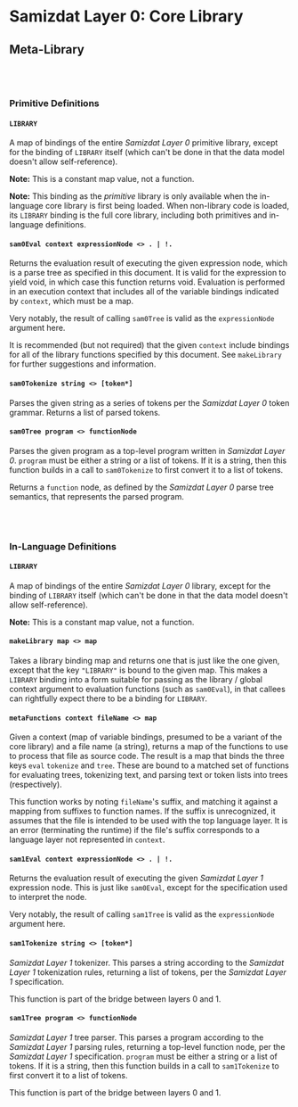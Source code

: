 Samizdat Layer 0: Core Library
==============================

Meta-Library
------------

<br><br>
### Primitive Definitions

#### `LIBRARY`

A map of bindings of the entire *Samizdat Layer 0*
primitive library, except for the binding of `LIBRARY` itself (which can't
be done in that the data model doesn't allow self-reference).

**Note:** This is a constant map value, not a function.

**Note:** This binding as the *primitive* library is only available when
the in-language core library is first being loaded. When non-library code
is loaded, its `LIBRARY` binding is the full core library, including both
primitives and in-language definitions.

#### `sam0Eval context expressionNode <> . | !.`

Returns the evaluation result of executing the given expression node,
which is a parse tree as specified in this document. It is valid for
the expression to yield void, in which case this function returns
void. Evaluation is performed in an execution context that includes
all of the variable bindings indicated by `context`, which must be a
map.

Very notably, the result of calling `sam0Tree` is valid as the
`expressionNode` argument here.

It is recommended (but not required) that the given `context` include
bindings for all of the library functions specified by this document.
See `makeLibrary` for further suggestions and information.

#### `sam0Tokenize string <> [token*]`

Parses the given string as a series of tokens per the *Samizdat Layer 0*
token grammar. Returns a list of parsed tokens.

#### `sam0Tree program <> functionNode`

Parses the given program as a top-level program written in
*Samizdat Layer 0*. `program` must be either a string or a list of tokens.
If it is a string, then this function builds in a call to `sam0Tokenize`
to first convert it to a list of tokens.

Returns a `function` node, as defined by the *Samizdat Layer 0* parse tree
semantics, that represents the parsed program.


<br><br>
### In-Language Definitions

#### `LIBRARY`

A map of bindings of the entire *Samizdat Layer 0*
library, except for the binding of `LIBRARY` itself (which can't
be done in that the data model doesn't allow self-reference).

**Note:** This is a constant map value, not a function.

#### `makeLibrary map <> map`

Takes a library binding map and returns one that is just like the
one given, except that the key `"LIBRARY"` is bound to the given
map. This makes a `LIBRARY` binding into a form suitable for
passing as the library / global context argument to evaluation
functions (such as `sam0Eval`), in that callees can rightfully expect
there to be a binding for `LIBRARY`.

#### `metaFunctions context fileName <> map`

Given a context (map of variable bindings, presumed to be a variant of
the core library) and a file name (a string), returns a map of the
functions to use to process that file as source code. The result is a
map that binds the three keys `eval` `tokenize` and `tree`. These are
bound to a matched set of functions for evaluating trees, tokenizing
text, and parsing text or token lists into trees (respectively).

This function works by noting `fileName`'s suffix, and matching it
against a mapping from suffixes to function names. If the suffix is
unrecognized, it assumes that the file is intended to be used with
the top language layer. It is an error (terminating the runtime)
if the file's suffix corresponds to a language layer not represented
in `context`.

#### `sam1Eval context expressionNode <> . | !.`

Returns the evaluation result of executing the given *Samizdat Layer 1*
expression node. This is just like `sam0Eval`, except for the specification
used to interpret the node.

Very notably, the result of calling `sam1Tree` is valid as the
`expressionNode` argument here.

#### `sam1Tokenize string <> [token*]`

*Samizdat Layer 1* tokenizer. This parses a string according to the
*Samizdat Layer 1* tokenization rules, returning a list of tokens,
per the *Samizdat Layer 1* specification.

This function is part of the bridge between layers 0 and 1.

#### `sam1Tree program <> functionNode`

*Samizdat Layer 1* tree parser. This parses a program according to the
*Samizdat Layer 1* parsing rules, returning a top-level function node,
per the *Samizdat Layer 1* specification. `program` must be either
a string or a list of tokens. If it is a string, then this function
builds in a call to `sam1Tokenize` to first convert it to a list of
tokens.

This function is part of the bridge between layers 0 and 1.
